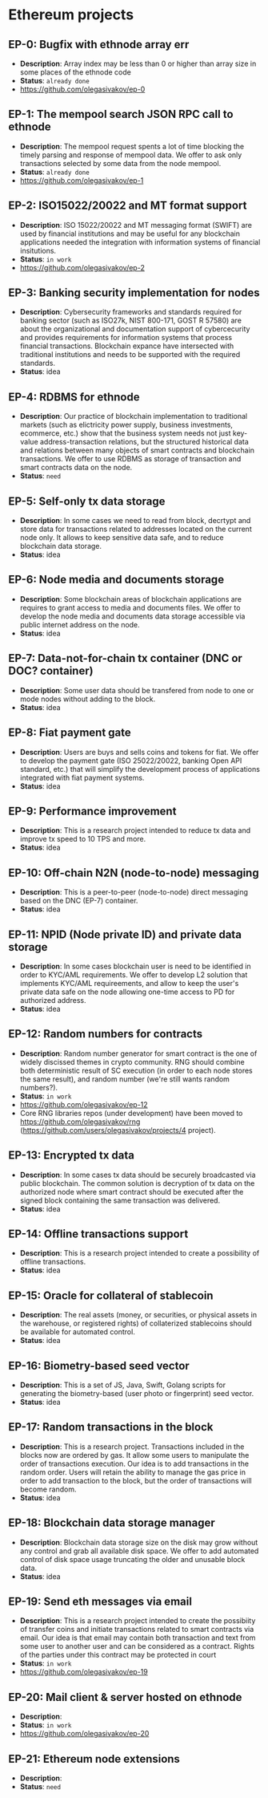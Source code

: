 # Ethereum projects

## EP-0: Bugfix with ethnode array err
 - <b>Description</b>: Array index may be less than 0 or higher than array size in some places of the ethnode code
 - <b>Status</b>: ```already done```
 - https://github.com/olegasivakov/ep-0

## EP-1: The mempool search JSON RPC call to ethnode
 - <b>Description</b>: The mempool request spents a lot of time blocking the timely parsing and response of mempool data. We offer to ask only transactions selected by some data from the node mempool.
 - <b>Status</b>: ```already done```
 - https://github.com/olegasivakov/ep-1

## EP-2: ISO15022/20022 and MT format support
 - <b>Description</b>: ISO 15022/20022 and MT messaging format (SWIFT) are used by financial institutions and may be useful for any blockchain applications needed the integration with information systems of financial insitutions.
 - <b>Status</b>: ```in work```
 - https://github.com/olegasivakov/ep-2

## EP-3: Banking security implementation for nodes
 - <b>Description</b>: Cybersecurity frameworks and standards required for banking sector (such as ISO27k, NIST 800-171, GOST R 57580) are about the organizational and documentation support of cybercecurity and provides requirements for information systems that process financial transactions. Blockchain expance have intersected with traditional institutions and needs to be supported with the required standards.
 - <b>Status</b>: idea

## EP-4: RDBMS for ethnode
 - <b>Description</b>: Our practice of blockchain implementation to traditional markets (such as elictricity power supply, business investments, ecommerce, etc.) show that the business system needs not just key-value address-transaction relations, but the structured historical data and relations between many objects of smart contracts and blockchain transactions. We offer to use RDBMS as storage of transaction and smart contracts data on the node.
 - <b>Status</b>: ```need```

## EP-5: Self-only tx data storage
 - <b>Description</b>: In some cases we need to read from block, decrtypt and store data for transactions related to addresses located on the current node only. It allows to keep sensitive data safe, and to reduce blockchain data storage.
 - <b>Status</b>: idea

## EP-6: Node media and documents storage
 - <b>Description</b>: Some blockchain areas of blockchain applications are requires to grant access to media and documents files. We offer to develop the node media and documents data storage accessible via public internet address on the node.
 - <b>Status</b>: idea

## EP-7: Data-not-for-chain tx container (DNC or DOC? container)
 - <b>Description</b>: Some user data should be transfered from node to one or mode nodes without adding to the block.
 - <b>Status</b>: idea

## EP-8: Fiat payment gate
 - <b>Description</b>: Users are buys and sells coins and tokens for fiat. We offer to develop the payment gate (ISO 25022/20022, banking Open API standard, etc.) that will simplify the development process of applications integrated with fiat payment systems.
 - <b>Status</b>: idea

## EP-9: Performance improvement
 - <b>Description</b>: This is a research project intended to reduce tx data and improve tx speed to 10 TPS and more.
 - <b>Status</b>: idea

## EP-10: Off-chain N2N (node-to-node) messaging
 - <b>Description</b>: This is a peer-to-peer (node-to-node) direct messaging based on the DNC (EP-7) container.
 - <b>Status</b>: idea

## EP-11: NPID (Node private ID) and private data storage
 - <b>Description</b>: In some cases blockchain user is need to be identified in order to KYC/AML requirements. We offer to develop L2 solution that implements KYC/AML requireements, and allow to keep the user's private data safe on the node allowing one-time access to PD for authorized address.
 - <b>Status</b>: idea

## EP-12: Random numbers for contracts
 - <b>Description</b>: Random number generator for smart contract is the one of widely discissed themes in crypto community. RNG should combine both deterministic result of SC execution (in order to each node stores the same result), and random number (we're still wants random numbers?).
 - <b>Status</b>: ```in work```
 - https://github.com/olegasivakov/ep-12
 - Core RNG libraries repos (under development) have been moved to https://github.com/olegasivakov/rng (https://github.com/users/olegasivakov/projects/4 project).

## EP-13: Encrypted tx data
 - <b>Description</b>: In some cases tx data should be securely broadcasted via public blockchain. The common solution is decryption of tx data on the authorized node where smart contract should be executed after the signed block containing the same transaction was delivered.
 - <b>Status</b>: idea

## EP-14: Offline transactions support
 - <b>Description</b>: This is a research project intended to create a possibility of offline transactions.
 - <b>Status</b>: idea

## EP-15: Oracle for collateral of stablecoin
 - <b>Description</b>: The real assets (money, or securities, or physical assets in the warehouse, or registered rights) of collaterized stablecoins should be available for automated control.
 - <b>Status</b>: idea

## EP-16: Biometry-based seed vector
 - <b>Description</b>: This is a set of JS, Java, Swift, Golang scripts for generating the biometry-based (user photo or fingerprint) seed vector.
 - <b>Status</b>: idea

## EP-17: Random transactions in the block
 - <b>Description</b>: This is a research project. Transactions included in the blocks now are ordered by gas. It allow some users to manipulate the order of transactions execution. Our idea is to add transactions in the random order. Users will retain the ability to manage the gas price in order to add transaction to the block, but the order of transactions will become random.
 - <b>Status</b>: idea

## EP-18: Blockchain data storage manager
 - <b>Description</b>: Blockchain data storage size on the disk may grow without any control and grab all available disk space. We offer to add automated control of disk space usage truncating the older and unusable block data.
 - <b>Status</b>: idea

## EP-19: Send eth messages via email
 - <b>Description</b>: This is a research project intended to create the possibiity of transfer coins and initiate transactions related to smart contracts via email. Our idea is that email may contain both transaction and text from some user to another user and can be considered as a contract. Rights of the parties under this contract may be protected in court
 - <b>Status</b>: ```in work```
 - https://github.com/olegasivakov/ep-19

## EP-20: Mail client & server hosted on ethnode
 - <b>Description</b>: 
 - <b>Status</b>: ```in work```
 - https://github.com/olegasivakov/ep-20

## EP-21: Ethereum node extensions
 - <b>Description</b>:
 - <b>Status</b>: ```need```
